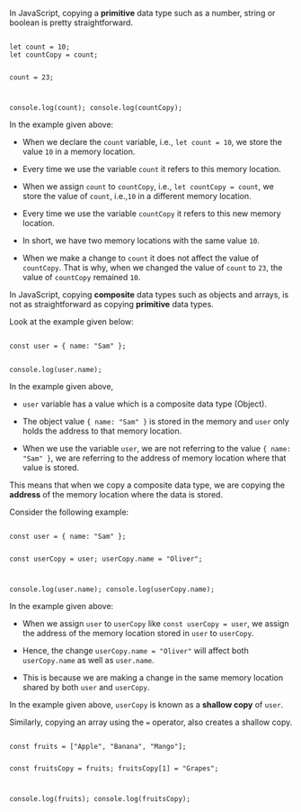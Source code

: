 In JavaScript, copying a **primitive** data
type such as a number, string or boolean
is pretty straightforward.

<codeblock language="javascript" type="lesson">
<code>
let count = 10;
let countCopy = count;

count = 23;

console.log(count);
console.log(countCopy);
</code>
</codeblock>

In the example given above:

- When we declare the `count` variable,
  i.e., `let count = 10`,
  we store the value `10` in a memory location.

- Every time we use the variable `count`
  it refers to this memory location.

- When we assign `count` to `countCopy`,
  i.e., `let countCopy = count`,
  we store the value of `count`, i.e.,`10`
  in a different memory location.

- Every time we use the variable `countCopy`
  it refers to this new memory location.

- In short, we have two memory locations
  with the same value `10`.

- When we make a change to `count`
  it does not affect the value of `countCopy`.
  That is why,
  when we changed the value of `count` to `23`,
  the value of `countCopy` remained `10`.

In JavaScript, copying **composite** data types
such as objects and arrays, is not as
straightforward as copying **primitive**
data types.

Look at the example given below:

<codeblock language="javascript" type="lesson">
<code>
const user = { name: "Sam" };

console.log(user.name);
</code>
</codeblock>

In the example given above,
- `user` variable has a value
  which is a composite data type
  (Object).

- The object value `{ name: "Sam" }`
  is stored in the memory and `user`
  only holds the address to that
  memory location.

- When we use the variable `user`,
  we are not referring to the
  value `{ name: "Sam" }`, we are
  referring to the address of
  memory location where that
  value is stored.

This means that when we copy
a composite data type, we are
copying the **address** of 
the memory location where the
data is stored.

Consider the following example:

<codeblock language="javascript" type="lesson">
<code>
const user = { name: "Sam" };

const userCopy = user;
userCopy.name = "Oliver";

console.log(user.name);
console.log(userCopy.name);
</code>
</codeblock>

In the example given above:

- When we assign `user` to `userCopy`
  like `const userCopy = user`,
  we assign the address of the 
  memory location stored in `user`
  to `userCopy`.

- Hence, the change `userCopy.name = "Oliver"`
  will affect both `userCopy.name`
  as well as `user.name`.

- This is because we are making a change
  in the same memory location shared by both
  `user` and `userCopy`.

In the example given above,
`userCopy` is known as a
**shallow copy** of `user`.

Similarly, copying an array using the `=` operator,
also creates a shallow copy.

<codeblock language="javascript" type="lesson">
<code>
const fruits = ["Apple", "Banana", "Mango"];

const fruitsCopy = fruits;
fruitsCopy[1] = "Grapes";

console.log(fruits);
console.log(fruitsCopy);
</code>
</codeblock>
